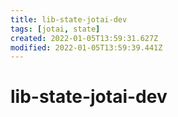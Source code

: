 ```yaml
---
title: lib-state-jotai-dev
tags: [jotai, state]
created: 2022-01-05T13:59:31.627Z
modified: 2022-01-05T13:59:39.441Z
---
```


# lib-state-jotai-dev


